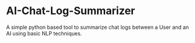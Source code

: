 # AI-Chat-Log-Summarizer
A simple python based tool to summarize chat logs between a User and an AI using basic NLP techniques.
